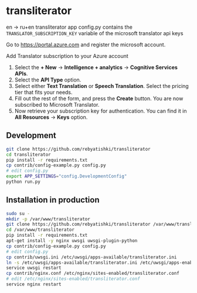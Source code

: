 # transliterator
en -> ru+en transliterator app
config.py contains the `TRANSLATOR_SUBSCRIPTION_KEY` variable
of the microsoft translator api keys

Go to https://portal.azure.com and register the microsoft account.

Add Translator subscription to your Azure account
1. Select the **+ New** -> **Intelligence + analytics** -> **Cognitive Services APIs**.
2. Select the **API Type** option.
3. Select either **Text Translation** or **Speech Translation**. Select the pricing tier that fits your needs.
4. Fill out the rest of the form, and press the **Create** button. You are now subscribed to Microsoft Translator.
5. Now retrieve your subscription key for authentication. You can find it in **All Resources** -> **Keys** option.


## Development

```bash
git clone https://github.com/rebyatishki/transliterator
cd transliterator
pip install -r requirements.txt
cp contrib/config-example.py config.py
# edit config.py
export APP_SETTINGS="config.DevelopmentConfig"
python run.py
```

## Installation in production

```bash
sudo su -
mkdir -p /var/www/transliterator
git clone https://github.com/rebyatishki/transliterator /var/www/transliterator
cd /var/www/transliterator
pip install -r requirements.txt
apt-get install -y nginx uwsgi uwsgi-plugin-python
cp contrib/config-example.py config.py
# edit config.py
cp contrib/uwsgi.ini /etc/uwsgi/apps-available/transliterator.ini
ln -s /etc/uwsgi/apps-available/transliterator.ini /etc/uwsgi/apps-enabled/transliterator.ini
service uwsgi restart
cp contrib/nginx.conf /etc/nginx/sites-enabled/transliterator.conf
# edit /etc/nginx/sites-enabled/transliterator.conf
service nginx restart
```
